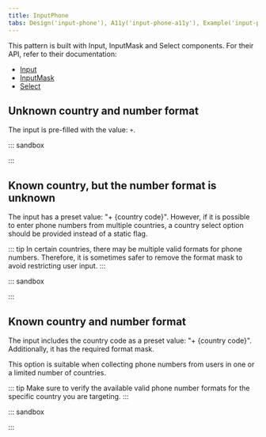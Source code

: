 ```yaml
---
title: InputPhone
tabs: Design('input-phone'), A11y('input-phone-a11y'), Example('input-phone-code'), Changelog('input-phone-changelog')
---
```


This pattern is built with Input, InputMask and Select components. For their API, refer to their documentation:

- [Input](/components/input/input-api)
- [InputMask](/components/input-mask/input-mask-api)
- [Select](/components/select/select-api)

## Unknown country and number format

The input is pre-filled with the value: `+`.

::: sandbox

<script lang="tsx">
  export Demo from 'stories/components/input-phone/docs/examples/unknown_country_and_number_format.tsx';
</script>

:::

## Known country, but the number format is unknown

The input has a preset value: "+ {country code}". However, if it is possible to enter phone numbers from multiple countries, a country select option should be provided instead of a static flag.

::: tip
In certain countries, there may be multiple valid formats for phone numbers. Therefore, it is sometimes safer to remove the format mask to avoid restricting user input.
:::

::: sandbox

<script lang="tsx">
  export Demo from 'stories/components/input-phone/docs/examples/known_country_but_the_number_format_is_unknown.tsx';
</script>

:::

## Known country and number format

The input includes the country code as a preset value: "+ {country code}". Additionally, it has the required format mask.

This option is suitable when collecting phone numbers from users in one or a limited number of countries.

::: tip
Make sure to verify the available valid phone number formats for the specific country you are targeting.
:::

::: sandbox

<script lang="tsx">
  export Demo from 'stories/components/input-phone/docs/examples/known_country_and_number_format.tsx';
</script>

:::

